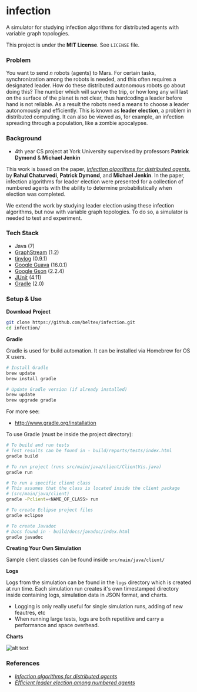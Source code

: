 infection
====

A simulator for studying infection algorithms for distributed agents with
variable graph topologies.

This project is under the **MIT License**. See ```LICENSE``` file.


### Problem

You want to send _n_ robots (agents) to Mars. For certain tasks, synchronization
among the robots is needed, and this often requires a designated leader. How do
these distributed autonomous robots go about doing this? The number which will
survive the trip, or how long any will last on the surface of the planet is not
clear, thus hardcoding a leader before hand is not reliable. As a result the
robots need a means to choose a leader autonomously and efficiently. This is
known as **leader election**, a problem in distributed computing. It can also be
viewed as, for example, an infection spreading through a population, like a
zombie apocalypse.


### Background

- 4th year CS project at York University supervised by professors
  **Patrick Dymond** & **Michael Jenkin**

This work is based on the paper, [_Infection algorithms for distributed
agents_](http://beltex.github.io/infection/paper-1.pdf), by
**Rahul Chaturvedi**, **Patrick Dymond**, and **Michael Jenkin**. In the paper,
infection algorithms for leader election were presented for a collection of
numbered agents with the ability to determine probabilistically when election
was completed.

We extend the work by studying leader election using these infection algorithms,
but now with variable graph topologies. To do so, a simulator is needed to test
and experiment.


### Tech Stack

- Java (7)
- [GraphStream](http://graphstream-project.org) (1.2)
- [tinylog](http://www.tinylog.org) (0.9.1)
- [Google Guava](https://code.google.com/p/guava-libraries/) (16.0.1)
- [Google Gson](https://code.google.com/p/google-gson/) (2.2.4)
- [JUnit](http://junit.org) (4.11)
- [Gradle](http://www.gradle.org) (2.0)


### Setup & Use

**Download Project**

```bash
git clone https://github.com/beltex/infection.git
cd infection/
```

**Gradle**

Gradle is used for build automation. It can be installed via Homebrew for
OS X users.

```bash
# Install Gradle
brew update
brew install gradle

# Update Gradle version (if already installed)
brew update
brew upgrade gradle
```

For more see:

- http://www.gradle.org/installation

To use Gradle (must be inside the project directory):

```bash
# To build and run tests
# Test results can be found in - build/reports/tests/index.html
gradle build

# To run project (runs src/main/java/client/ClientVis.java)
gradle run

# To run a specific client class
# This assumes that the class is located inside the client package
# (src/main/java/client) 
gradle -Pclient=<NAME_OF_CLASS> run

# To create Eclipse project files
gradle eclipse

# To create Javadoc
# Docs found in - build/docs/javadoc/index.html
gradle javadoc
```

**Creating Your Own Simulation**

Sample client classes can be found inside `src/main/java/client/`


**Logs**

Logs from the simulation can be found in the `logs` directory which is
created at run time. Each simulation run creates it's own timestamped
directory inside containing logs, simulation data in JSON format, and charts.

- Logging is only really useful for single simulation runs, adding of new feautres, etc
- When running large tests, logs are both repetitive and carry a performance and space overhead.


**Charts**

![alt text](http://beltex.github.io/infection/chart-1.png)


### References

- [_Infection algorithms for distributed agents_](http://beltex.github.io/infection/paper-1.pdf)
- [_Efficient leader election among numbered agents_](http://beltex.github.io/infection/paper-2.pdf)
